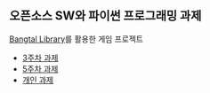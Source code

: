## 오픈소스 SW와 파이썬 프로그래밍 과제

[Bangtal Library](https://cafe.naver.com/bangtal)를 활용한 게임 프로젝트

- [3주차 과제](/assignment3)
- [5주차 과제](/assignment5)
- [개인 과제](https://github.com/cupjoo/tower-depense)
